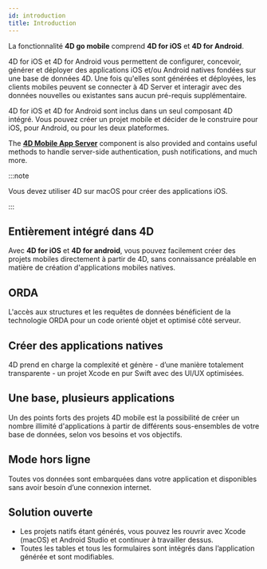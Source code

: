 ```yaml
---
id: introduction
title: Introduction
---
```




La fonctionnalité **4D go mobile** comprend **4D for iOS** et **4D for Android**.

4D for iOS et 4D for Android vous permettent de configurer, concevoir, générer et déployer des applications iOS et/ou Android natives fondées sur une base de données 4D. Une fois qu'elles sont générées et déployées, les clients mobiles peuvent se connecter à 4D Server et interagir avec des données nouvelles ou existantes sans aucun pré-requis supplémentaire.

4D for iOS et 4D for Android sont inclus dans un seul composant 4D intégré. Vous pouvez créer un projet mobile et décider de le construire pour iOS, pour Android, ou pour les deux plateformes.

The [**4D Mobile App Server**](https://github.com/4d/4D-Mobile-App-Server#4d-mobile-app-server) component is also provided and contains useful methods to handle server-side authentication, push notifications, and much more.

:::note

Vous devez utiliser 4D sur macOS pour créer des applications iOS.

:::


## Entièrement intégré dans 4D

Avec **4D for iOS** et **4D for android**, vous pouvez facilement créer des projets mobiles directement à partir de 4D, sans connaissance préalable en matière de création d'applications mobiles natives.

## ORDA

L'accès aux structures et les requêtes de données bénéficient de la technologie ORDA pour un code orienté objet et optimisé côté serveur.

## Créer des applications natives

4D prend en charge la complexité et génère - d’une manière totalement transparente - un projet Xcode en pur Swift avec des UI/UX optimisées.

## Une base, plusieurs applications

Un des points forts des projets 4D mobile est la possibilité de créer un nombre illimité d'applications à partir de différents sous-ensembles de votre base de données, selon vos besoins et vos objectifs.

## Mode hors ligne

Toutes vos données sont embarquées dans votre application et disponibles sans avoir besoin d’une connexion internet.

## Solution ouverte

* Les projets natifs étant générés, vous pouvez les rouvrir avec Xcode (macOS) et Android Studio et continuer à travailler dessus.
* Toutes les tables et tous les formulaires sont intégrés dans l’application générée et sont modifiables.
